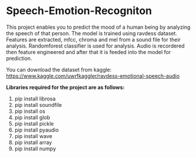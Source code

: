 # Speech-Emotion-Recogniton

This project enables you to predict the mood of a human being by analyzing the speech of that person. The model is trained using ravdess dataset. Features are extracted, mfcc, chroma and mel from a sound file for their analysis. Randomforest classifier is used for analysis. Audio is recordered then feature engineered and after that it is feeded into the model for prediction.

You can download the dataset from kaggle: https://www.kaggle.com/uwrfkaggler/ravdess-emotional-speech-audio

**Libraries required for the project are as follows:**

1. pip install librosa
2. pip install soundfile
3. pip install os
4. pip install glob
5. pip install pickle
6. pip install pyaudio
7. pip install wave
8. pip install array
9. pip install numpy
